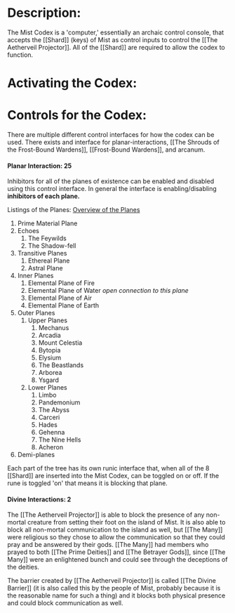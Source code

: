 # Description:
The Mist Codex is a 'computer,' essentially an archaic control console, that accepts the [[Shard]] (keys) of Mist as control inputs to control the [[The Aetherveil Projector]]. All of the [[Shard]] are required to allow the codex to function. 
# Activating the Codex:
# Controls for the Codex:
There are multiple different control interfaces for how the codex can be used. There exists and interface for planar-interactions, [[The Shrouds of the Frost-Bound Wardens]], [[Frost-Bound Wardens]], and arcanum.
#### Planar Interaction: 25
Inhibitors for all of the planes of existence can be enabled and disabled using this control interface. In general the interface is enabling/disabling **inhibitors of each plane.**

Listings of the Planes: [Overview of the Planes](https://roll20.net/compendium/dnd5e/The%20Planes%20of%20Existence#content)
1. Prime Material Plane
2. Echoes
	1. The Feywilds
	2. The Shadow-fell 
3. Transitive Planes
	1. Ethereal Plane
	2. Astral Plane
4. Inner Planes
	1. Elemental Plane of Fire
	2. Elemental Plane of Water *open connection to this plane*
	3. Elemental Plane of Air
	4. Elemental Plane of Earth
5. Outer Planes
	1. Upper Planes
		1. Mechanus
		2. Arcadia
		3. Mount Celestia
		4. Bytopia
		5. Elysium
		6. The Beastlands
		7. Arborea
		8. Ysgard
	3. Lower Planes
		1. Limbo
		2. Pandemonium
		3. The Abyss
		4. Carceri
		5. Hades
		6. Gehenna
		7. The Nine Hells
		8. Acheron
6. Demi-planes

Each part of the tree has its own runic interface that, when all of the 8 [[Shard]] are inserted into the Mist Codex, can be toggled on or off. If the rune is toggled 'on' that means it is blocking that plane.
#### Divine Interactions: 2
The [[The Aetherveil Projector]] is able to block the presence of any non-mortal creature from setting their foot on the island of Mist. It is also able to block all non-mortal communication to the island as well, but [[The Many]] were religious so they chose to allow the communication so that they could pray and be answered by their gods. [[The Many]] had members who prayed to both [[The Prime Deities]] and [[The Betrayer Gods]], since [[The Many]] were an enlightened bunch and could see through the deceptions of the deities. 

The barrier created by [[The Aetherveil Projector]] is called [[The Divine Barrier]] (it is also called this by the people of Mist, probably because it is the reasonable name for such a thing) and it blocks both physical presence and could block communication as well. 